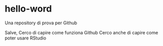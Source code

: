 # hello-word
Una repository di prova per Github

Salve,
Cerco di capire come funziona Github
Cerco anche di capire come poter usare RStudio
